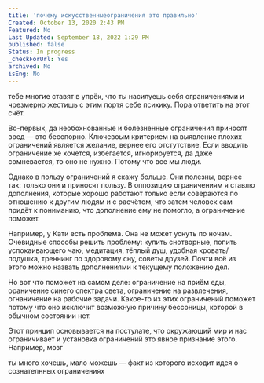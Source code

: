 ```yaml
---
title: 'почему искусственныеограничения это правильно'
Created: October 13, 2020 2:43 PM
Featured: No
Last Updated: September 18, 2022 1:29 PM
published: false
Status: In progress
_checkForUrl: Yes
archived: No
isEng: No
---
```


тебе многие ставят в упрёк, что ты насилуешь себя ограничениями и чрезмерно жестишь с этим портя себе психику. Пора ответить на этот счёт.

Во-первых, да необохнованные и болезненные ограничения приносят вред — это бесспорно. Ключевоым критерием на выявление плохих ограничений является желание, вернее его отстутствие. Если вводить ограничение хе хочется, избегается, игнорируется, да даже сомневается, то оно не нужно. Потому что все мы люди.

Однако в пользу ограничений я скажу больше. Они полезны, вернее так: только они и приносят пользу. В оппозицию ограничениям я ставлю дополнения, которые хорошо работают только если совераются по отношению к другим людям и с расчётом, что затем человек сам придёт к пониманию, что дополнение ему не помогло, а ограничение поможет.

Например, у Кати есть проблема. Она не может уснуть по ночам. Очевидные способы решить проблему: купить снотворные, попить успокаивающего чаю, медитация, тёплый душ, удобная кровать/подушка, треннинг по здоровому сну, советы друзей. Почти всё из этого можно назвать дополнениями к текущему положению дел.

Но вот что поможет на самом деле: ограничение на приём еды, ораничение синего спектра света, ограничение на развлечения, огнаничение на рабочие задачи. Какое-то из этих ограничений поможет потому что оно исключит возможную причину бессоницы, которой в обычном состоянии нет.

Этот принцип основывается на постулате, что окружающий мир и нас ограничивает и установка ограничений это явное признание этого. Например, мозг

ты много хочешь, мало можешь — факт из которого исходит идея о сознателнных ограничениях